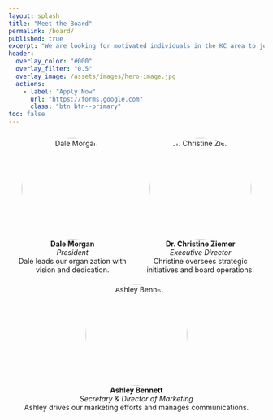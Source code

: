 ```yaml
---
layout: splash
title: "Meet the Board"
permalink: /board/
published: true
excerpt: "We are looking for motivated individuals in the KC area to join our board. If you're interested, please apply now!"
header:
  overlay_color: "#000"
  overlay_filter: "0.5"
  overlay_image: /assets/images/hero-image.jpg
  actions:
    - label: "Apply Now"
      url: "https://forms.google.com"
      class: "btn btn--primary"
toc: false
---
```


<div style="display: flex; justify-content: space-between; flex-wrap: wrap;">
  <div style="flex: 1; text-align: center; margin: 10px;">
    <img src="{{ '/assets/images/dale-bio-2.jpeg' | relative_url }}" alt="Dale Morgan" style="width: 200px; height: 200px; object-fit: cover; border-radius: 50%;">
    <div style="text-align: center;">
      <strong>Dale Morgan</strong><br>
      <em>President</em><br>
      Dale leads our organization with vision and dedication.
    </div>
  </div>
  <div style="flex: 1; text-align: center; margin: 10px;">
    <img src="{{ '/assets/images/christine-bio.jpg' | relative_url }}" alt="Dr. Christine Ziemer" style="width: 200px; height: 200px; object-fit: cover; border-radius: 50%;">
    <div style="text-align: center;">
      <strong>Dr. Christine Ziemer</strong><br>
      <em>Executive Director</em><br>
      Christine oversees strategic initiatives and board operations.
    </div>
  </div>
  <div style="flex: 1; text-align: center; margin: 10px;">
    <img src="{{ '/assets/images/ashley-bio.jpg' | relative_url }}" alt="Ashley Bennett" style="width: 200px; height: 200px; object-fit: cover; border-radius: 50%;">
    <div style="text-align: center;">
      <strong>Ashley Bennett</strong><br>
      <em>Secretary & Director of Marketing</em><br>
      Ashley drives our marketing efforts and manages communications.
    </div>
  </div>
</div>
